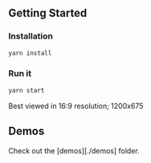 ## Getting Started

### Installation

```bash
yarn install
```

### Run it

```bash
yarn start
```

Best viewed in 16:9 resolution; 1200x675

## Demos

Check out the [demos][./demos] folder.
